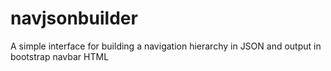 # navjsonbuilder
A simple interface for building a navigation hierarchy in JSON and output in bootstrap navbar HTML
